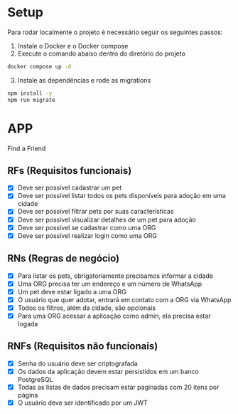 # Setup
Para rodar localmente o projeto é necessário seguir os seguintes passos:

1. Instale o Docker e o Docker compose
2. Execute o comando abaixo dentro do diretório do projeto
   
```bash
docker compose up -d
```

3. Instale as dependências e rode as migrations

```bash
npm install -y
npm run migrate
```


# APP

Find a Friend

## RFs (Requisitos funcionais)

- [x] Deve ser possível cadastrar um pet
- [x] Deve ser possível listar todos os pets disponíveis para adoção em uma cidade
- [x] Deve ser possível filtrar pets por suas características
- [x] Deve ser possível visualizar detalhes de um pet para adoção
- [x] Deve ser possível se cadastrar como uma ORG
- [x] Deve ser possível realizar login como uma ORG

## RNs (Regras de negócio)

- [x] Para listar os pets, obrigatoriamente precisamos informar a cidade
- [x] Uma ORG precisa ter um endereço e um número de WhatsApp
- [x] Um pet deve estar ligado a uma ORG
- [x] O usuário que quer adotar, entrará em contato com a ORG via WhatsApp
- [x] Todos os filtros, além da cidade, são opcionais
- [x] Para uma ORG acessar a aplicação como admin, ela precisa estar logada
  
## RNFs (Requisitos não funcionais)

- [x] Senha do usuário deve ser criptografada
- [x] Os dados da aplicação devem estar persistidos em um banco PostgreSQL
- [x] Todas as listas de dados precisam estar paginadas com 20 itens por página
- [x] O usuário deve ser identificado por um JWT